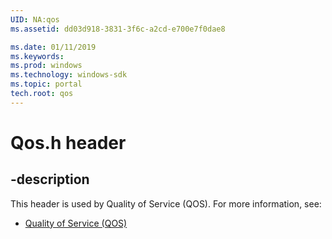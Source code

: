 ```yaml
---
UID: NA:qos
ms.assetid: dd03d918-3831-3f6c-a2cd-e700e7f0dae8

ms.date: 01/11/2019
ms.keywords: 
ms.prod: windows
ms.technology: windows-sdk
ms.topic: portal
tech.root: qos
---
```


# Qos.h header


## -description


This header is used by Quality of Service (QOS). For more information, see:

- [Quality of Service (QOS)](../_qos/index.md)

